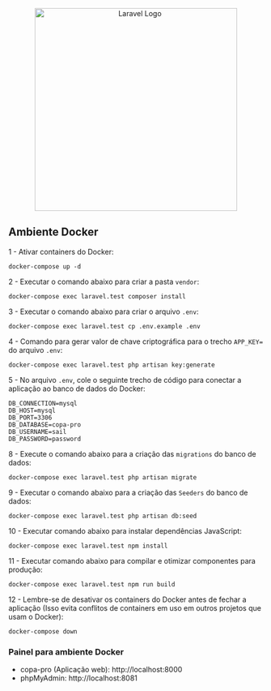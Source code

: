 <p align="center"><a href="https://laravel.com" target="_blank"><img src="https://raw.githubusercontent.com/laravel/art/master/logo-lockup/5%20SVG/2%20CMYK/1%20Full%20Color/laravel-logolockup-cmyk-red.svg" width="400" alt="Laravel Logo"></a></p>

## Ambiente Docker

1 - Ativar containers do Docker:
```
docker-compose up -d
```

2 - Executar o comando abaixo para criar a pasta ```vendor```:
```
docker-compose exec laravel.test composer install
```

3 - Executar o comando abaixo para criar o arquivo ```.env```:
```
docker-compose exec laravel.test cp .env.example .env  
```

4 - Comando para gerar valor de chave criptográfica para o trecho ```APP_KEY=``` do arquivo ```.env```:
```
docker-compose exec laravel.test php artisan key:generate
```

5 - No arquivo ```.env```, cole o seguinte trecho de código para conectar a aplicação ao banco de dados do Docker:
```
DB_CONNECTION=mysql
DB_HOST=mysql
DB_PORT=3306
DB_DATABASE=copa-pro
DB_USERNAME=sail
DB_PASSWORD=password
```

8 - Execute o comando abaixo para a criação das ```migrations``` do banco de dados:
```
docker-compose exec laravel.test php artisan migrate
```

9 - Executar o comando abaixo para a criação das ```Seeders``` do banco de dados:
```
docker-compose exec laravel.test php artisan db:seed
```

10 - Executar comando abaixo para instalar dependências JavaScript:
```
docker-compose exec laravel.test npm install
```

11 - Executar comando abaixo para compilar e otimizar componentes para produção:
```
docker-compose exec laravel.test npm run build
```

12 - Lembre-se de desativar os containers do Docker antes de fechar a aplicação (Isso evita conflitos de containers em uso em outros projetos que usam o Docker):
```
docker-compose down
```

### Painel para ambiente Docker
- copa-pro (Aplicação web): http://localhost:8000
- phpMyAdmin: http://localhost:8081


